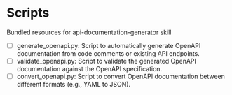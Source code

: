 # Scripts

Bundled resources for api-documentation-generator skill

- [ ] generate_openapi.py: Script to automatically generate OpenAPI documentation from code comments or existing API endpoints.
- [ ] validate_openapi.py: Script to validate the generated OpenAPI documentation against the OpenAPI specification.
- [ ] convert_openapi.py: Script to convert OpenAPI documentation between different formats (e.g., YAML to JSON).
